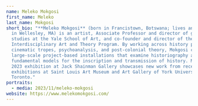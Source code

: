 ```yaml
---
name: Meleko Mokgosi
first_name: Meleko
last_name: Mokgosi
short_bio: "**Meleko Mokgosi** (born in Francistown, Botswana; lives and works
  in Wellesley, MA) is an artist, Associate Professor and director of graduate
  studies at the Yale School of Art, and co-founder and director of the
  Interdisciplinary Art and Theory Program. By working across history painting,
  cinematic tropes, psychoanalysis, and post-colonial theory, Mokgosi creates
  large-scale project-based installations that examine historiography and the
  fundamental models for the inscription and transmission of history. Mokgosi’s
  2023 exhibition at Jack Shainman Gallery showcases new work from recent solo
  exhibitions at Saint Louis Art Museum and Art Gallery of York University in
  Toronto."
portraits:
  - media: 2023/11/meleko-mokgosi
website: https://www.melekomokgosi.com/
---
```

